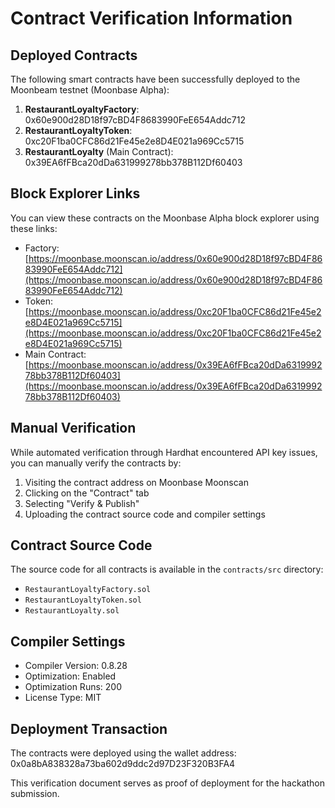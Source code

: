 # Contract Verification Information

## Deployed Contracts

The following smart contracts have been successfully deployed to the Moonbeam testnet (Moonbase Alpha):

1. **RestaurantLoyaltyFactory**: 0x60e900d28D18f97cBD4F8683990FeE654Addc712
2. **RestaurantLoyaltyToken**: 0xc20F1ba0CFC86d21Fe45e2e8D4E021a969Cc5715
3. **RestaurantLoyalty** (Main Contract): 0x39EA6fFBca20dDa631999278bb378B112Df60403

## Block Explorer Links

You can view these contracts on the Moonbase Alpha block explorer using these links:

- Factory: [https://moonbase.moonscan.io/address/0x60e900d28D18f97cBD4F8683990FeE654Addc712](https://moonbase.moonscan.io/address/0x60e900d28D18f97cBD4F8683990FeE654Addc712)
- Token: [https://moonbase.moonscan.io/address/0xc20F1ba0CFC86d21Fe45e2e8D4E021a969Cc5715](https://moonbase.moonscan.io/address/0xc20F1ba0CFC86d21Fe45e2e8D4E021a969Cc5715)
- Main Contract: [https://moonbase.moonscan.io/address/0x39EA6fFBca20dDa631999278bb378B112Df60403](https://moonbase.moonscan.io/address/0x39EA6fFBca20dDa631999278bb378B112Df60403)

## Manual Verification

While automated verification through Hardhat encountered API key issues, you can manually verify the contracts by:

1. Visiting the contract address on Moonbase Moonscan
2. Clicking on the "Contract" tab
3. Selecting "Verify & Publish"
4. Uploading the contract source code and compiler settings

## Contract Source Code

The source code for all contracts is available in the `contracts/src` directory:

- `RestaurantLoyaltyFactory.sol`
- `RestaurantLoyaltyToken.sol`
- `RestaurantLoyalty.sol`

## Compiler Settings

- Compiler Version: 0.8.28
- Optimization: Enabled
- Optimization Runs: 200
- License Type: MIT

## Deployment Transaction

The contracts were deployed using the wallet address: 0x0a8bA838328a73ba602d9ddc2d97D23F320B3FA4

This verification document serves as proof of deployment for the hackathon submission.
